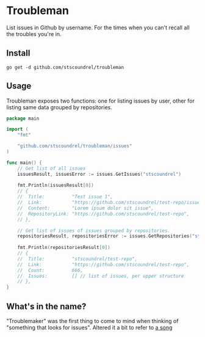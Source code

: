 # Troubleman

List issues in Github by username. For the times when you can't recall all the troubles you're in.

## Install

`go get -d github.com/stscoundrel/troubleman`

## Usage

Troubleman exposes two functions: one for listing issues by user, other for listing same data grouped by repositories.

```go
package main

import (
    "fmt"

    "github.com/stscoundrel/troubleman/issues"
)

func main() {
    // Get list of all issues
    issuesResult, issuesError := issues.GetIssues("stscoundrel")
    
    fmt.Println(issuesResult[0])
    // {
	// 	Title:          "Test issue 1",
	// 	Link:           "https://github.com/stscoundrel/test-repo/issues/1",
	// 	Content:        "Lorem ipsum dolor sit issue",
	// 	RepositoryLink: "https://github.com/stscoundrel/test-repo",
	// },

    // Get list of issues of issues grouped by repositories.
    repositoriesResult, repositoriesError := issues.GetRepositories("stscoundrel")
    
    fmt.Println(repositoriesResult[0])
    // {
	// 	Title:          "stscoundrel/test-repo",
	// 	Link:           "https://github.com/stscoundrel/test-repo",
	// 	Count:          666,
	// 	Issues:         [] // list of issues, per upper structure
	// },
}
```

## What's in the name?

"Troublemaker" was the first thing to come to mind when thinking of "something that looks for issues". Altered it a bit to refer to [a song](https://www.youtube.com/watch?v=3OC2aPCuzjo)
